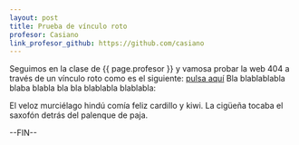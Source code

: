 ```yaml
---
layout: post
title: Prueba de vínculo roto
profesor: Casiano
link_profesor_github: https://github.com/casiano
---
```


Seguimos en la clase de {{ page.profesor }} y vamosa probar la web 404 a través de un vínculo roto como es el siguiente: [pulsa aquí](site/does-not-exist.md) Bla blablablabla blaba blabla bla bla blablabla blablabla:

El veloz murciélago hindú comía feliz cardillo y kiwi. La cigüeña tocaba el saxofón detrás del palenque de paja.

--FIN--
